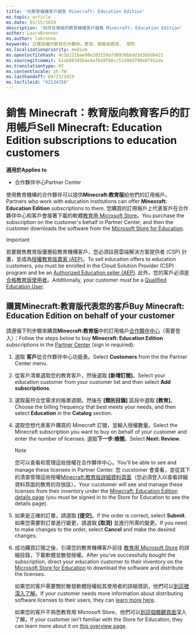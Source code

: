 ```yaml
---
title: '向教育機構客戶銷售 Minecraft: Education Edition'
ms.topic: article
ms.date: 03/15/2019
description: '向符合資格的教育機構客戶銷售 Minecraft: Education Edition'
author: LauraBrenner
ms.author: labrenne
keywords: 已獲授權的教育合作夥伴，教育，銷售給教育、 學院
ms.localizationpriority: medium
ms.openlocfilehash: 4c5b221bae98e203159afd8926bbdd3d3bbd0421
ms.sourcegitcommit: b1ab80345b4e4af649fb8cc51d96d798e0791ade
ms.translationtype: HT
ms.contentlocale: zh-TW
ms.lasthandoff: 04/23/2019
ms.locfileid: "62134358"
---
```

# <a name="sell-minecraft-education-edition-subscriptions-to-education-customers"></a><span data-ttu-id="90a73-104">銷售 Minecraft：教育版向教育客戶的訂用帳戶</span><span class="sxs-lookup"><span data-stu-id="90a73-104">Sell Minecraft: Education Edition subscriptions to education customers</span></span>

<span data-ttu-id="90a73-105">**適用於**</span><span class="sxs-lookup"><span data-stu-id="90a73-105">**Applies to**</span></span>

-  <span data-ttu-id="90a73-106">合作夥伴中心</span><span class="sxs-lookup"><span data-stu-id="90a73-106">Partner Center</span></span>

<span data-ttu-id="90a73-107">使用教育機構的合作夥伴可以提供**Minecraft:教育版**給他們的訂用帳戶。</span><span class="sxs-lookup"><span data-stu-id="90a73-107">Partners who work with education institutions can offer **Minecraft: Education Edition** subscriptions to them.</span></span> <span data-ttu-id="90a73-108">您購買的訂用帳戶上代表客戶在合作夥伴中心和客戶會接著下載的軟體[教育用 Microsoft Store](https://educationstore.microsoft.com)。</span><span class="sxs-lookup"><span data-stu-id="90a73-108">You purchase the subscription on the customer's behalf in Partner Center, and then the customer downloads the software from the [Microsoft Store for Education](https://educationstore.microsoft.com).</span></span> 

>[!IMPORTANT]
><span data-ttu-id="90a73-109">若要銷售教育版優惠給教育機構客戶，您必須註冊雲端解決方案提供者 (CSP) 計畫，並成為[授權教育版賣家 (AEP)](https://www.mepn.com)。</span><span class="sxs-lookup"><span data-stu-id="90a73-109">To sell education offers to education customers, you must be enrolled in the Cloud Solution Provider (CSP) program and be an [Authorized Education seller (AEP)](https://www.mepn.com).</span></span> <span data-ttu-id="90a73-110">此外，您的客戶必須是[合格教育版使用者](https://www.microsoftvolumelicensing.com/DocumentSearch.aspx?Mode=3&DocumentTypeId=7)。</span><span class="sxs-lookup"><span data-stu-id="90a73-110">Additionally, your customer must be a [Qualified Education User](https://www.microsoftvolumelicensing.com/DocumentSearch.aspx?Mode=3&DocumentTypeId=7).</span></span>  

 
## <a name="buy-minecraft-education-edition-on-behalf-of-your-customer"></a><span data-ttu-id="90a73-111">購買**Minecraft:教育版**代表您的客戶</span><span class="sxs-lookup"><span data-stu-id="90a73-111">Buy **Minecraft: Education Edition** on behalf of your customer</span></span>

<span data-ttu-id="90a73-112">請遵循下列步驟來購買**Minecraft:教育版**中的訂用帳戶[合作夥伴中心](https://partnercenter.microsoft.com/pcv/dashboard/overview
)（需要登入）：</span><span class="sxs-lookup"><span data-stu-id="90a73-112">Follow the steps below to buy **Minecraft: Education Edition** subscriptions in the [Partner Center](https://partnercenter.microsoft.com/pcv/dashboard/overview
) (sign in required):</span></span>

  1.  <span data-ttu-id="90a73-113">選取 **客戶**從合作夥伴中心功能表。</span><span class="sxs-lookup"><span data-stu-id="90a73-113">Select **Customers** from the the Partner Center menu.</span></span>
  
  2.  <span data-ttu-id="90a73-114">從客戶清單選取您的教育客戶，然後選取 **\[新增訂閱\]**。</span><span class="sxs-lookup"><span data-stu-id="90a73-114">Select your education customer from your customer list and then select **Add subscriptions**.</span></span>
  
  3.  <span data-ttu-id="90a73-115">選取最符合您需求的帳單週期，然後在 **\[類別目錄\]** 區段中選取 **\[教育\]**。</span><span class="sxs-lookup"><span data-stu-id="90a73-115">Choose the billing frequency that best meets your needs, and then select **Education** in the **Catalog** section.</span></span>

  4.  <span data-ttu-id="90a73-116">選取您想代表客戶購買的 Minecraft 訂閱，並輸入授權數量。</span><span class="sxs-lookup"><span data-stu-id="90a73-116">Select the Minecraft subscription you want to buy on behalf of your customer and enter the number of licenses.</span></span> <span data-ttu-id="90a73-117">選取**下一步:檢閱**。</span><span class="sxs-lookup"><span data-stu-id="90a73-117">Select **Next: Review**.</span></span>

      >[!NOTE]
      ><span data-ttu-id="90a73-118">您可以查看和管理這些授權在合作夥伴中心。</span><span class="sxs-lookup"><span data-stu-id="90a73-118">You'll be able to see and manage these licenses in Partner Center.</span></span> <span data-ttu-id="90a73-119">您 cucstomer 會查看，並從其下的清查管理這些授權[Minecraft:教育版詳細資料頁面](https://educationstore.microsoft.com/en-us/store/details/minecraft-education-edition/9nblggh4r2r6)（您必須登入以查看詳細資料頁面的教育的存放區）。</span><span class="sxs-lookup"><span data-stu-id="90a73-119">Your cucstomer will see and manage these licenses from their inventory under the [Minecraft: Education Edition details page](https://educationstore.microsoft.com/en-us/store/details/minecraft-education-edition/9nblggh4r2r6) (you must be signed in to the Store for Education to see the details page).</span></span> 

  5.  <span data-ttu-id="90a73-120">如果是正確的訂單，請選取 **\[提交\]**。</span><span class="sxs-lookup"><span data-stu-id="90a73-120">If the order is correct, select **Submit**.</span></span> <span data-ttu-id="90a73-121">如果您需要對訂單進行變更，請選取 **\[取消\]** 並進行所需的變更。</span><span class="sxs-lookup"><span data-stu-id="90a73-121">If you need to make changes to the order, select **Cancel** and make the desired changes.</span></span>   

  6.  <span data-ttu-id="90a73-122">成功購買訂閱之後，引導您的教育機構客戶前往 [教育用 Microsoft Store](https://educationstore.microsoft.com) 的詳細目錄，下載軟體並散發授權。</span><span class="sxs-lookup"><span data-stu-id="90a73-122">After you've successfully bought the subscription, direct your education customer to their inventory on the [Microsoft Store for Education](https://educationstore.microsoft.com) to download the software and distribute the licenses.</span></span>

      <span data-ttu-id="90a73-123">如果您的客戶需要關於散發軟體授權給其使用者的詳細資訊，他們可以[到這裡深入了解](https://docs.microsoft.com/education/windows/school-get-minecraft#distribute-minecraft)。</span><span class="sxs-lookup"><span data-stu-id="90a73-123">If your customer needs more information about distributing software licenses to their users, they can [learn more here](https://docs.microsoft.com/education/windows/school-get-minecraft#distribute-minecraft).</span></span>  
  
      <span data-ttu-id="90a73-124">如果您的客戶不熟悉教育用 Microsoft Store，他們可以[到這個概觀頁面](https://docs.microsoft.com/microsoft-store/windows-store-for-business-overview)深入了解。</span><span class="sxs-lookup"><span data-stu-id="90a73-124">If your customer isn't familiar with the Store for Education, they can learn more about it on [this overview page](https://docs.microsoft.com/microsoft-store/windows-store-for-business-overview).</span></span>  

      

